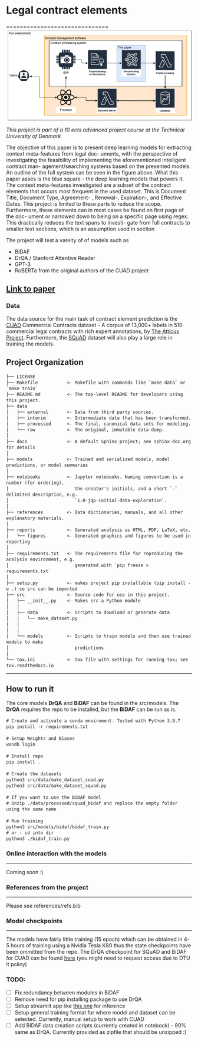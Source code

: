 # Legal contract elements

==============================
![alt text](reports/figures/Legalcontrac.png "Title")

_This project is part of a 10 ects advanced project course at the Technical University of Denmark_

The objective of this paper is to present deep learning
models for extracting context meta-features from legal doc-
uments, with the perspective of investigating the feasibility
of implementing the aforementioned intelligent contract man-
agement/searching systems based on the presented models. An outline of the full system can be seen in the figure above. What this
paper asses is the blue square - the deep learning models that
powers it. The context meta-features investigated are a subset
of the contract elements that occurs most frequent in the used
dataset. This is Document Title, Document Type, Agreement-
, Renewal-, Expiration-, and Effective Dates. This project is
limited to these parts to reduce the scope. Furthermore, these
elements can in most cases be found on first page of the doc-
ument or narrowed down to being on a specific page using
regex. This drastically reduces the text spans to investi-
gate from full contracts to smaller text sections, which is an
assumption used in section

The project will test a vareity of of models such as

- BiDAF
- DrQA / Stanford Attentive Reader
- GPT-3
- RoBERTa from the original authors of the CUAD project

## [Link to paper](./reports/Advanced_Project__Document_Parsing_final.pdf)

### Data

The data source for the main task of contract element prediction is the [CUAD](https://www.atticusprojectai.org/cuad) Commercial Contracts dataset - A corpus of 13,000+ labels in 510 commercial legal contracts with rich expert annotations, by [The Atticus Project](https://www.atticusprojectai.org/). Furthermore, the [SQuAD](https://arxiv.org/abs/1606.05250) dataset will also play a large role in training the models.

## Project Organization

    ├── LICENSE
    ├── Makefile           <- Makefile with commands like `make data` or `make train`
    ├── README.md          <- The top-level README for developers using this project.
    ├── data
    │   ├── external       <- Data from third party sources.
    │   ├── interim        <- Intermediate data that has been transformed.
    │   ├── processed      <- The final, canonical data sets for modeling.
    │   └── raw            <- The original, immutable data dump.
    │
    ├── docs               <- A default Sphinx project; see sphinx-doc.org for details
    │
    ├── models             <- Trained and serialized models, model predictions, or model summaries
    │
    ├── notebooks          <- Jupyter notebooks. Naming convention is a number (for ordering),
    │                         the creator's initials, and a short `-` delimited description, e.g.
    │                         `1.0-jqp-initial-data-exploration`.
    │
    ├── references         <- Data dictionaries, manuals, and all other explanatory materials.
    │
    ├── reports            <- Generated analysis as HTML, PDF, LaTeX, etc.
    │   └── figures        <- Generated graphics and figures to be used in reporting
    │
    ├── requirements.txt   <- The requirements file for reproducing the analysis environment, e.g.
    │                         generated with `pip freeze > requirements.txt`
    │
    ├── setup.py           <- makes project pip installable (pip install -e .) so src can be imported
    ├── src                <- Source code for use in this project.
    │   ├── __init__.py    <- Makes src a Python module
    │   │
    │   ├── data           <- Scripts to download or generate data
    │   │   └── make_dataset.py
    │   │
    │   │
    │   └── models         <- Scripts to train models and then use trained models to make
    │                         predictions
    │
    └── tox.ini            <- tox file with settings for running tox; see tox.readthedocs.io

---

## How to run it

The core models **DrQA** and **BiDAF** can be found in the src/models. The **DrQA** requires the repo to be installed, but the **BiDAF** can be run as is.

```
# Create and activate a conda enviroment. Tested with Python 3.9.7
pip install -r requirements.txt

# Setup Weights and Biases
wandb login

# Install repo
pip install .

# Create the datasets
python3 src/data/make_dataset_cuad.py
python3 src/data/make_dataset_squad.py

# If you want to use the BiDAF model
# Unzip ./data/processed/squad_bidaf and replace the empty folder using the same name

# Run training
python3 src/models/bidaf/bidaf_train.py
# or - cd into dir
python3 ./bidaf_train.py
```

### Online interaction with the models

---

Coming soon :)

### References from the project

---

Please see references/refs.bib

### Model checkpoints

---

The models have fairly little training (15 epoch) which can be obtained in 4-5 hours of training using a Nvidia Tesla K80 thus the state checkpoints have been ommitted from the repo. The DrQA checkpoint for SQuAD and BiDAF for CUAD can be found [here](https://dtudk-my.sharepoint.com/:u:/r/personal/s174315_dtu_dk/Documents/Models.zip?csf=1&web=1&e=FPiNHa) (you might need to request access due to DTU it policy)

### TODO:

- [ ] Fix redundancy between modules in BiDAF
- [ ] Remove need for pip installing package to use DrQA
- [ ] Setup streamlit app like [this one](https://github.com/marshmellow77/cuad-demo/blob/main/scripts/streamlit_app.py) for inference
- [ ] Setup general training format for where model and dataset can be selected. Currently, manual setup to work with CUAD
- [ ] Add BIDAF data creation scripts (currently created in notebook) - 90% same as DrQA. Currently provided as zipfile that should be unzipped :)